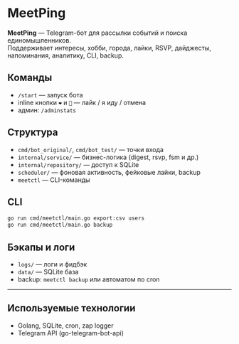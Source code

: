 # MeetPing

**MeetPing** — Telegram-бот для рассылки событий и поиска единомышленников.  
Поддерживает интересы, хобби, города, лайки, RSVP, дайджесты, напоминания, аналитику, CLI, backup.

## Команды

- `/start` — запуск бота
- inline кнопки `❤️` и `🚶` — лайк / я иду / отмена
- админ: `/adminstats`

## Структура

- `cmd/bot_original/`, `cmd/bot_test/` — точки входа
- `internal/service/` — бизнес-логика (digest, rsvp, fsm и др.)
- `internal/repository/` — доступ к SQLite
- `scheduler/` — фоновая активность, фейковые лайки, backup
- `meetctl` — CLI-команды

## CLI

```bash
go run cmd/meetctl/main.go export:csv users
go run cmd/meetctl/main.go backup
```

## Бэкапы и логи

- `logs/` — логи и фидбэк
- `data/` — SQLite база
- backup: `meetctl backup` или автоматом по cron

---

## Используемые технологии

- Golang, SQLite, cron, zap logger
- Telegram API (go-telegram-bot-api)

